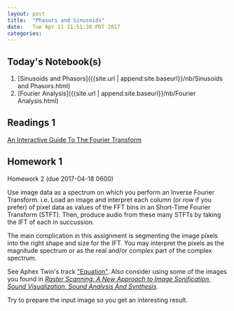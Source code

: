 ```yaml
---
layout: post
title:  "Phasors and Sinusoids"
date:   Tue Apr 11 11:51:38 PDT 2017
categories:
---
```


## Today's Notebook(s)

1. [Sinusoids and Phasors]({{site.url | append:site.baseurl}}/nb/Sinusoids and Phasors.html)
2. [Fourier Analysis]({{site.url | append:site.baseurl}}/nb/Fourier Analysis.html)


## Readings 1

[An Interactive Guide To The Fourier Transform](https://betterexplained.com/articles/an-interactive-guide-to-the-fourier-transform)

## Homework 1


Homework 2 (due 2017-04-18 0600)

Use image data as a spectrum on which you perform an Inverse Fourier Transform. i.e. Load an image and interpret each column (or row if you prefer) of pixel data as values of the FFT bins in an Short-Time Fourier Transform (STFT). Then, produce audio from these many STFTs by taking the IFT of each in succussion.

The main complication in this assignment is segmenting the image pixels into the right shape and size for the IFT. You may interpret the pixels as the magnitude spectrum or as the real and/or complex part of the complex spectrum.

See Aphex Twin's track ["Equation"](https://youtu.be/M9xMuPWAZW8?t=300). Also consider using some of the images you found in [_Raster Scanning: A New Approach to Image Sonification, Sound Visualization, Sound Analysis And Synthesis_](https://ccrma.stanford.edu/~woony/publications/Yeo_Berger-ICMC06.pdf).

Try to prepare the input image so you get an interesting result.
